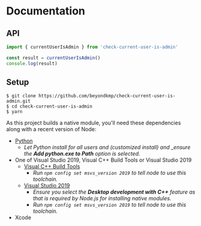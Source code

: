 # Documentation

## API

```typescript
import { currentUserIsAdmin } from 'check-current-user-is-admin'

const result = currentUserIsAdmin()
console.log(result)
```

## Setup

```shellsession
$ git clone https://github.com/beyondkmp/check-current-user-is-admin.git
$ cd check-current-user-is-admin
$ yarn
```

As this project builds a native module, you'll need these dependencies along
with a recent version of Node:

- [Python](https://www.python.org/downloads/windows/)
  - _Let Python install for all users and (customized install) and \_ensure the
    **Add python.exe to Path** option is selected._
- One of Visual Studio 2019, Visual C++ Build Tools or Visual Studio 2019
  - [Visual C++ Build Tools](https://visualstudio.microsoft.com/thank-you-downloading-visual-studio/?sku=BuildTools)
    - _Run `npm config set msvs_version 2019` to tell node to use this
      toolchain._
  - [Visual Studio 2019](https://www.visualstudio.com/vs/community/)
    - _Ensure you select the **Desktop development with C++** feature as that is
      required by Node.js for installing native modules._
    - _Run `npm config set msvs_version 2019` to tell node to use this
      toolchain._
- Xcode
